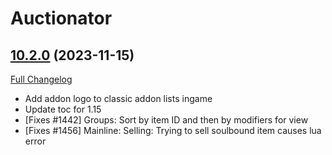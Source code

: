 # Auctionator

## [10.2.0](https://github.com/Auctionator/Auctionator/tree/10.2.0) (2023-11-15)
[Full Changelog](https://github.com/Auctionator/Auctionator/compare/10.1.36...10.2.0) 

- Add addon logo to classic addon lists ingame  
- Update toc for 1.15  
- [Fixes #1442] Groups: Sort by item ID and then by modifiers for view  
- [Fixes #1456] Mainline: Selling: Trying to sell soulbound item causes lua error  
